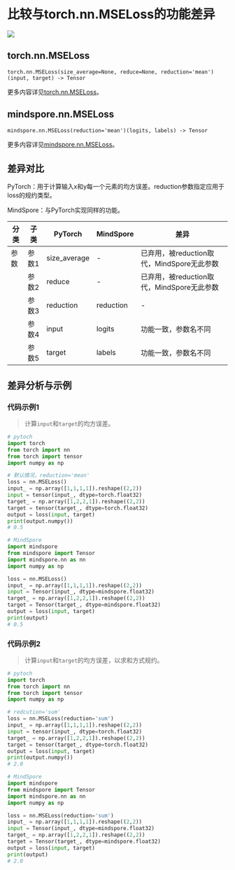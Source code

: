 # 比较与torch.nn.MSELoss的功能差异

<a href="https://gitee.com/mindspore/docs/blob/master/docs/mindspore/source_zh_cn/note/api_mapping/pytorch_diff/MSELoss.md" target="_blank"><img src="https://mindspore-website.obs.cn-north-4.myhuaweicloud.com/website-images/master/resource/_static/logo_source.png"></a>

## torch.nn.MSELoss

```text
torch.nn.MSELoss(size_average=None, reduce=None, reduction='mean')(input, target) -> Tensor
```

更多内容详见[torch.nn.MSELoss](https://pytorch.org/docs/1.8.1/generated/torch.nn.MSELoss.html)。

## mindspore.nn.MSELoss

```text
mindspore.nn.MSELoss(reduction='mean')(logits, labels) -> Tensor
```

更多内容详见[mindspore.nn.MSELoss](https://www.mindspore.cn/docs/zh-CN/master/api_python/nn/mindspore.nn.MSELoss.html)。

## 差异对比

PyTorch：用于计算输入x和y每一个元素的均方误差。reduction参数指定应用于loss的规约类型。

MindSpore：与PyTorch实现同样的功能。

| 分类 | 子类 |PyTorch | MindSpore | 差异 |
| --- | --- | --- | --- |---|
|参数 | 参数1 | size_average | - |已弃用，被reduction取代，MindSpore无此参数 |
| | 参数2 | reduce | - | 已弃用，被reduction取代，MindSpore无此参数 |
| | 参数3 | reduction | reduction | - |
| | 参数4 | input | logits | 功能一致，参数名不同|
| | 参数5 | target | labels | 功能一致，参数名不同|

## 差异分析与示例

### 代码示例1

> 计算`input`和`target`的均方误差。

```python
# pytoch
import torch
from torch import nn
from torch import tensor
import numpy as np

# 默认情况，reduction='mean'
loss = nn.MSELoss()
input_ = np.array([1,1,1,1]).reshape((2,2))
input = tensor(input_, dtype=torch.float32)
target_ = np.array([1,2,2,1]).reshape((2,2))
target = tensor(target_, dtype=torch.float32)
output = loss(input, target)
print(output.numpy())
# 0.5

# MindSpore
import mindspore
from mindspore import Tensor
import mindspore.nn as nn
import numpy as np

loss = nn.MSELoss()
input_ = np.array([1,1,1,1]).reshape((2,2))
input = Tensor(input_, dtype=mindspore.float32)
target_ = np.array([1,2,2,1]).reshape((2,2))
target = Tensor(target_, dtype=mindspore.float32)
output = loss(input, target)
print(output)
# 0.5
```

### 代码示例2

> 计算`input`和`target`的均方误差，以求和方式规约。

```python
# pytoch
import torch
from torch import nn
from torch import tensor
import numpy as np

# redcution='sum'
loss = nn.MSELoss(reduction='sum')
input_ = np.array([1,1,1,1]).reshape((2,2))
input = tensor(input_, dtype=torch.float32)
target_ = np.array([1,2,2,1]).reshape((2,2))
target = tensor(target_, dtype=torch.float32)
output = loss(input, target)
print(output.numpy())
# 2.0

# MindSpore
import mindspore
from mindspore import Tensor
import mindspore.nn as nn
import numpy as np

loss = nn.MSELoss(reduction='sum')
input_ = np.array([1,1,1,1]).reshape((2,2))
input = Tensor(input_, dtype=mindspore.float32)
target_ = np.array([1,2,2,1]).reshape((2,2))
target = Tensor(target_, dtype=mindspore.float32)
output = loss(input, target)
print(output)
# 2.0
```
